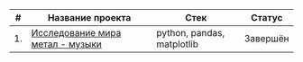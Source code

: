 | # | Название проекта  | Стек     | Статус     |
|---|-------------------|----------|----------|
|1. | [Исследование мира метал - музыки](https://github.com/SimanovskiySM/Just-4-fun/tree/main/Metal_bands_EDA_with_worldmap)        | python, pandas, matplotlib  | Завершён
